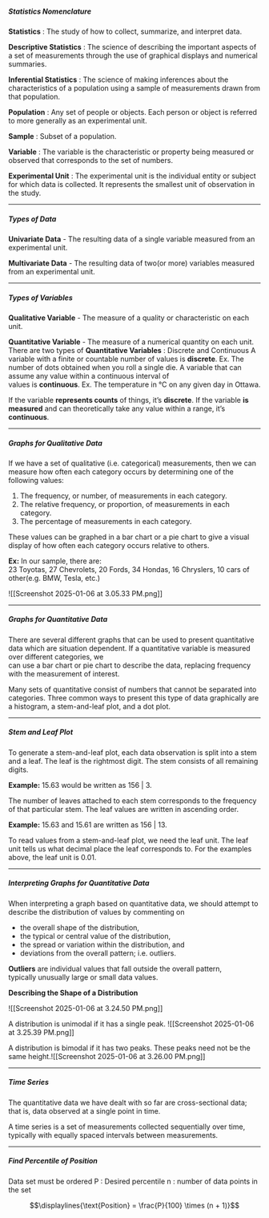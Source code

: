 ##### Statistics Nomenclature

**Statistics** : The study of how to collect, summarize, and interpret data.

**Descriptive Statistics** : The science of describing the important   aspects of a set of measurements through the use of graphical displays and numerical summaries.

**Inferential Statistics** : The science of making inferences about the characteristics of a population using a sample of measurements drawn from that population.

**Population** : Any set of people or objects. Each person or object is referred to more generally as an experimental unit.

**Sample** : Subset of a population.

**Variable** : The variable is the characteristic or property being measured or observed that corresponds to the set of numbers.

**Experimental Unit** : The experimental unit is the individual entity or subject for which data is collected. It represents the smallest unit of observation in the study.


---
##### Types of Data

**Univariate Data** - The resulting data of a single variable measured from an experimental unit.

**Multivariate Data** - The resulting data of two(or more) variables measured from an experimental unit.


---
##### Types of Variables

**Qualitative Variable** - The measure of a quality or characteristic on each unit.

**Quantitative Variable** - The measure of a numerical quantity on each unit.
	There are two types of **Quantitative Variables** : Discrete and Continuous
	A variable with a finite or countable number of values is **discrete**.
		Ex. The number of dots obtained when you roll a single die.
	A variable that can assume any value within a continuous interval of  
	values is **continuous**.
		Ex. The temperature in °C on any given day in Ottawa.

If the variable **represents counts** of things, it’s **discrete**.
If the variable **is measured** and can theoretically take any value within a range, it’s **continuous**.

---
##### Graphs for Qualitative Data

If we have a set of qualitative (i.e. categorical) measurements, then we can measure how often each category occurs by determining one of the following values:  
1. The frequency, or number, of measurements in each category.  
2. The relative frequency, or proportion, of measurements in each  
category.  
3. The percentage of measurements in each category.  

These values can be graphed in a bar chart or a pie chart to give a visual display of how often each category occurs relative to others.

**Ex:**
In our sample, there are:  
23 Toyotas, 27 Chevrolets, 20 Fords, 34 Hondas, 16 Chryslers, 10 cars of other(e.g. BMW, Tesla, etc.)

![[Screenshot 2025-01-06 at 3.05.33 PM.png]]


---
##### Graphs for Quantitative Data

There are several different graphs that can be used to present quantitative data which are situation dependent.  If a quantitative variable is measured over different categories, we  
can use a bar chart or pie chart to describe the data, replacing frequency with the measurement of interest.

Many sets of quantitative consist of numbers that cannot be separated into categories. Three common ways to present this type of data graphically are a histogram, a stem-and-leaf plot, and a dot plot.


---
##### Stem and Leaf Plot

To generate a stem-and-leaf plot, each data observation is split into a stem and a leaf. The leaf is the rightmost digit. The stem consists of all remaining digits.  

**Example:** 15.63 would be written as 156 | 3.  

The number of leaves attached to each stem corresponds to the frequency of that particular stem. The leaf values are written in ascending order.  

**Example:** 15.63 and 15.61 are written as 156 | 13.  

To read values from a stem-and-leaf plot, we need the leaf unit. The leaf unit tells us what decimal place the leaf corresponds to. For the examples above, the leaf unit is 0.01.


---
##### Interpreting Graphs for Quantitative Data

When interpreting a graph based on quantitative data, we should attempt to describe the distribution of values by commenting on  
- the overall shape of the distribution,  
- the typical or central value of the distribution,  
- the spread or variation within the distribution, and  
- deviations from the overall pattern; i.e. outliers.  

**Outliers** are individual values that fall outside the overall pattern,  
typically unusually large or small data values.


**Describing the Shape of a Distribution**

![[Screenshot 2025-01-06 at 3.24.50 PM.png]]

A distribution is unimodal if it has a single peak.
![[Screenshot 2025-01-06 at 3.25.39 PM.png]]

A distribution is bimodal if it has two peaks. These peaks need not be the same height.![[Screenshot 2025-01-06 at 3.26.00 PM.png]]


---
##### Time Series

The quantitative data we have dealt with so far are cross-sectional data; that is, data observed at a single point in time.  

A time series is a set of measurements collected sequentially over time, typically with equally spaced intervals between measurements.


---
##### Find Percentile of Position
Data set must be ordered
P : Desired percentile
n : number of data points in the set

$$\displaylines{\text{Position} = \frac{P}{100} \times (n + 1)}$$
